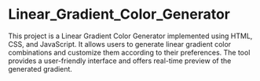 # Linear_Gradient_Color_Generator
This project is a Linear Gradient Color Generator implemented using HTML, CSS, and JavaScript. It allows users to generate linear gradient color combinations and customize them according to their preferences. The tool provides a user-friendly interface and offers real-time preview of the generated gradient. 
